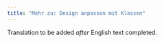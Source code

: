 ```yaml
---
title: "Mehr zu: Design anpassen mit Klassen"
---
```

Translation to be added _after_ English text completed.
